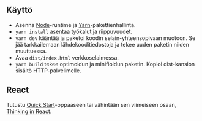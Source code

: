 ## Käyttö
* Asenna [Node](https://nodejs.org/en/)-runtime ja [Yarn](https://yarnpkg.com/lang/en/)-pakettienhallinta.
* `yarn install` asentaa työkalut ja riippuvuudet.
* `yarn dev` kääntää ja paketoi koodin selain-yhteensopivaan muotoon. Se jää tarkkailemaan lähdekooditiedostoja ja tekee uuden paketin niiden muuttuessa.
* Avaa `dist/index.html` verkkoselaimessa.
* `yarn build` tekee optimoidun ja minifioidun paketin. Kopioi dist-kansion sisältö HTTP-palvelimelle.

## React
Tutustu [Quick Start](https://reactjs.org/docs/hello-world.html)-oppaaseen tai vähintään sen viimeiseen osaan, [Thinking in React](https://reactjs.org/docs/thinking-in-react.html).
